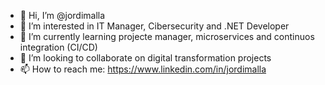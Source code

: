 - 👋 Hi, I’m @jordimalla
- 👀 I’m interested in IT Manager, Cibersecurity and .NET Developer
- 🌱 I’m currently learning projecte manager, microservices and continuos integration (CI/CD)
- 💞️ I’m looking to collaborate on digital transformation projects
- 📫 How to reach me: https://www.linkedin.com/in/jordimalla
